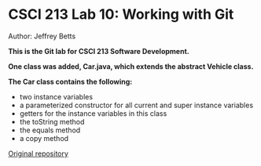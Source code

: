 # CSCI 213 Lab 10: Working with Git
Author: Jeffrey Betts


**This is the Git lab for CSCI 213 Software Development.**

**One class was added, Car.java, which extends the abstract Vehicle class.**

**The Car class contains the following:**
* two instance variables
* a parameterized constructor for all current and super instance variables
* getters for the instance variables in this class
* the toString method
* the equals method
* a copy method 


[Original repository](https://github.com/rmgivens/CSCI213-Lab10)